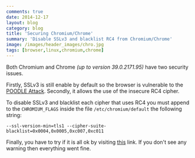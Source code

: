 ```yaml
---
comments: true
date: 2014-12-17
layout: blog
category: blog
title: 'Securing Chromium/Chrome'
summary: 'Disable SSLv3 and blacklist RC4 from Chromium/Chrome'
image: /images/header_images/chro.jpg
tags: [browser,linux,chromium,chrome]
---
```


Both Chromium and Chrome *(up to version 39.0.2171.95)* have two security issues.

Firstly, SSLv3 is still enable by default so the browser is vulnerable to the [POODLE Attack](https://www.openssl.org/~bodo/ssl-poodle.pdf). Secondly, it allows the use of the insecure RC4 cipher.

To disable SSLv3 and blacklist each cipher that uses RC4 you must append to the `CHROMIUM_FLAGS` inside the file `/etc/chromium/default` the following string:

    --ssl-version-min=tls1 --cipher-suite-blacklist=0x0004,0x0005,0xc007,0xc011

Finally, you have to try if it is all ok by visiting [this](https://www.ssllabs.com/ssltest/viewMyClient.html) link. If you don't see any warning then everything went fine.
